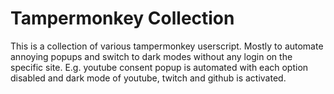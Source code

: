 # Tampermonkey Collection
This is a collection of various tampermonkey userscript. Mostly to automate annoying popups and switch to dark modes without any login on the specific site. E.g. youtube consent popup is automated with each option disabled and dark mode of youtube, twitch and github is activated.
